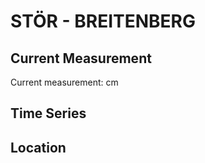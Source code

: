 # STÖR - BREITENBERG

## Current Measurement

Current measurement: <Value topic="rivers/pegel-online/STOER/BREITENBERG/measurementValue"/> cm

## Time Series

<TimeSeries topic="rivers/pegel-online/STOER/BREITENBERG/measurementValue" period="week" />

## Location

<WorldMap>
  <Marker lat="53.92767946732097" lon="9.632318956087092" labelTopic="rivers/pegel-online/STOER/BREITENBERG/measurementValue" />
</WorldMap>
